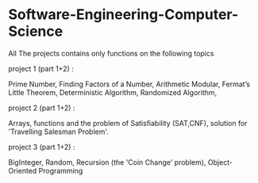 # Software-Engineering-Computer-Science

All The projects contains only functions on the following topics

project 1 (part 1+2) :

Prime Number, 
Finding Factors of a Number, 
Arithmetic Modular, 
Fermat’s Little Theorem, 
Deterministic Algorithm, 
Randomized Algorithm, 

project 2 (part 1+2) :

Arrays, functions and the problem of Satisfiability (SAT,CNF), solution for 'Travelling Salesman Problem'.

project 3 (part 1+2) :

BigInteger, Random, Recursion (the 'Coin Change' problem), Object-Oriented Programming
